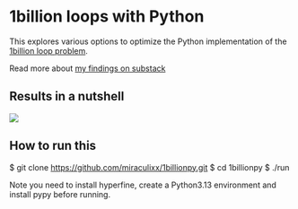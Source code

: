 1billion loops with Python
==========================

This explores various options to optimize the Python implementation of the
[1billion loop problem](https://github.com/bddicken/languages).

Read more about [my findings on substack](https://scaledpython.substack.com/p/00ad0bd0-9b90-49b6-b067-c24d852d3f74?postPreview=paid&updated=2024-12-21T14%3A31%3A01.541Z&audience=everyone&free_preview=false&freemail=true)

Results in a nutshell
---------------------

<img src="./latency_comparison.gif">

How to run this
---------------

$ git clone https://github.com/miraculixx/1billionpy.git
$ cd 1billionpy
$ ./run

Note you need to install hyperfine, create a Python3.13
environment and install pypy before running. 